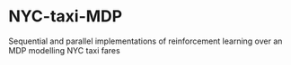# NYC-taxi-MDP
Sequential and parallel implementations of reinforcement learning over an MDP modelling NYC taxi fares
